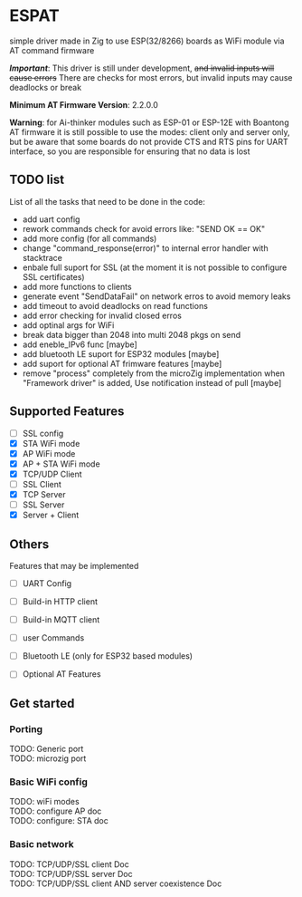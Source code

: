 # ESPAT
simple driver made in Zig to use ESP(32/8266) boards as WiFi module via AT command firmware

***Important***: This driver is still under development, ~~and invalid inputs will cause errors~~ There are checks for most errors, but invalid inputs may cause deadlocks or break

__Minimum AT Firmware Version__: 2.2.0.0  

**Warning**: for Ai-thinker modules such as ESP-01 or ESP-12E with Boantong AT firmware it is still possible to use the modes: client only and server only, but be aware that some boards do not provide CTS and RTS pins for UART interface, so you are responsible for ensuring that no data is lost

## TODO list
List of all the tasks that need to be done in the code:
- add uart config
- rework commands check for avoid errors like: "SEND OK == OK"
- add more config (for all commands)
- change "command_response(error)" to internal error handler with stacktrace
- enbale full suport for SSL (at the moment it is not possible to configure SSL certificates)
- add more functions to clients
- generate event "SendDataFail" on network erros to avoid memory leaks
- add timeout to avoid deadlocks on read functions
- add error checking for invalid closed erros
- add optinal args for WiFi
- break data bigger than 2048 into multi 2048 pkgs on send
- add eneble_IPv6 func [maybe]
- add bluetooth LE suport for ESP32 modules [maybe]
- add suport for optional AT frimware features [maybe]
- remove "process" completely from the microZig implementation when "Framework driver" is added, Use notification instead of pull [maybe]

## Supported Features
- [ ] SSL config
- [x] STA WiFi mode
- [X] AP WiFi mode
- [x] AP + STA WiFi mode
- [x] TCP/UDP Client
- [ ] SSL Client
- [x] TCP Server
- [ ] SSL Server
- [x] Server + Client

## Others
Features that may be implemented
- [ ] UART Config  
- [ ] Build-in HTTP client
- [ ] Build-in MQTT client
- [ ] user Commands 
- [ ] Bluetooth LE (only for ESP32 based modules)
- [ ] Optional AT Features



## Get started

### Porting
TODO: Generic port  
TODO: microzig port  

### Basic WiFi config
TODO: wiFi modes  
TODO: configure AP doc  
TODO: configure: STA doc  

### Basic network
TODO: TCP/UDP/SSL client Doc  
TODO: TCP/UDP/SSL server Doc  
TODO: TCP/UDP/SSL client AND server coexistence Doc  

